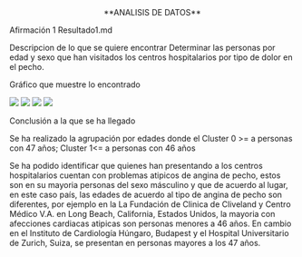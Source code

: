 <center>**ANALISIS DE DATOS**</center>


Afirmación 1  Resultado1.md

Descripcion de lo que se quiere encontrar
Determinar las personas por edad y sexo que han visitados los centros hospitalarios por tipo de dolor en el pecho.

Gráfico que muestre lo encontrado

<img src="../cleveland_af1.png"/>

<img src="../hungarian_af1.png"/>

<img src="../suiza_af1.png"/>

<img src="../va_af1.png"/>




Conclusión a la que se ha llegado

Se ha realizado la agrupación por edades donde el Cluster 0 >= a personas con 47 años; Cluster 1<= a personas con 46 años

Se ha podido identificar que quienes han presentando a los centros hospitalarios cuentan con problemas atipicos de angina de pecho, estos  son en su mayoria personas del sexo másculino y que de acuerdo al lugar, en este caso país, las edades de acuerdo al tipo de angina de pecho son diferentes, por ejemplo en la La Fundación de Clinica de Cliveland y Centro Médico V.A. en Long Beach, California, Estados Unidos, la mayoria con afecciones cardiacas atipicas son personas menores a 46 años.  En cambio en el Instituto de Cardiología Húngaro, Budapest y el Hospital Universitario de Zurich, Suiza, se presentan en personas mayores a los 47 años.

    